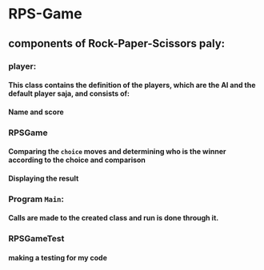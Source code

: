 ﻿# RPS-Game
## components of Rock-Paper-Scissors paly:
### player:
#### This class contains the definition of the players, which are the AI ​​and the default player saja, and consists of:
#### Name and score
### RPSGame
#### Comparing the `choice` moves and determining who is the winner according to the choice and comparison
#### Displaying the result
### Program `Main`:
#### Calls are made to the created class and run is done through it.
### RPSGameTest
#### making a testing for my code 